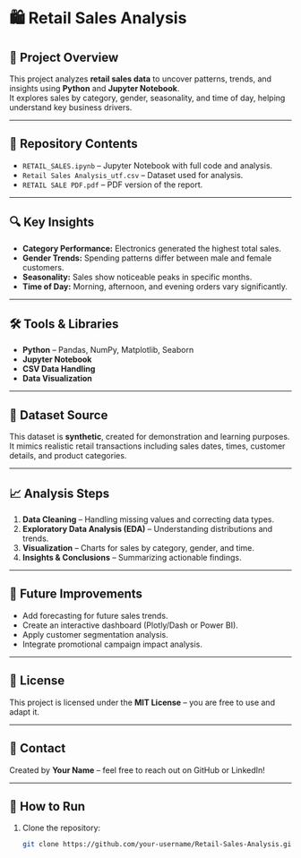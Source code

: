 # 🛍️ Retail Sales Analysis

## 📌 Project Overview
This project analyzes **retail sales data** to uncover patterns, trends, and insights using **Python** and **Jupyter Notebook**.  
It explores sales by category, gender, seasonality, and time of day, helping understand key business drivers.

---

## 📂 Repository Contents
- `RETAIL_SALES.ipynb` – Jupyter Notebook with full code and analysis.
- `Retail Sales Analysis_utf.csv` – Dataset used for analysis.
- `RETAIL SALE PDF.pdf` – PDF version of the report.

---

## 🔍 Key Insights
- **Category Performance:** Electronics generated the highest total sales.
- **Gender Trends:** Spending patterns differ between male and female customers.
- **Seasonality:** Sales show noticeable peaks in specific months.
- **Time of Day:** Morning, afternoon, and evening orders vary significantly.

---


## 🛠️ Tools & Libraries
- **Python** – Pandas, NumPy, Matplotlib, Seaborn
- **Jupyter Notebook**
- **CSV Data Handling**
- **Data Visualization**

---

## 📜 Dataset Source
This dataset is **synthetic**, created for demonstration and learning purposes.  
It mimics realistic retail transactions including sales dates, times, customer details, and product categories.

---

## 📈 Analysis Steps
1. **Data Cleaning** – Handling missing values and correcting data types.
2. **Exploratory Data Analysis (EDA)** – Understanding distributions and trends.
3. **Visualization** – Charts for sales by category, gender, and time.
4. **Insights & Conclusions** – Summarizing actionable findings.

---

## 🚀 Future Improvements
- Add forecasting for future sales trends.
- Create an interactive dashboard (Plotly/Dash or Power BI).
- Apply customer segmentation analysis.
- Integrate promotional campaign impact analysis.

---

## 📜 License
This project is licensed under the **MIT License** – you are free to use and adapt it.

---

## 📧 Contact
Created by **Your Name** – feel free to reach out on GitHub or LinkedIn!

---

## 📜 How to Run
1. Clone the repository:
   ```bash
   git clone https://github.com/your-username/Retail-Sales-Analysis.git
